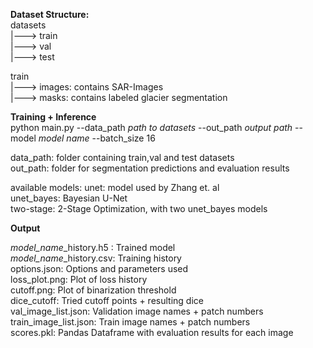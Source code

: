 **Dataset Structure:**  
datasets  
    |---> train  
    |---> val  
    |---> test  

train  
    |--->  images: contains SAR-Images  
    |--->  masks: contains labeled glacier segmentation  

**Training + Inference**  
python main.py --data_path *path to datasets* --out_path *output path* --model *model name* --batch_size 16  

data_path: folder containing train,val and test datasets  
out_path:  folder for segmentation predictions and evaluation results  

available models: unet: model used by Zhang et. al  
                  unet_bayes: Bayesian U-Net  
                  two-stage: 2-Stage Optimization, with two unet_bayes models  

**Output**

*model_name*_history.h5 :   Trained model  
*model_name*_history.csv:   Training history  
options.json:               Options and parameters used  
loss_plot.png:              Plot of loss history  
cutoff.png:                 Plot of binarization threshold  
dice_cutoff:                Tried cutoff points + resulting dice   
val_image_list.json:        Validation image names + patch numbers  
train_image_list.json:      Train image names + patch numbers  
scores.pkl:                 Pandas Dataframe with evaluation results for each image  